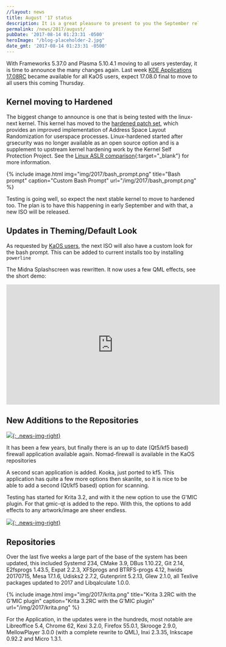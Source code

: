 ```yaml
---
//layout: news
title: August '17 status
description: It is a great pleasure to present to you the September release of a new stable ISO.
permalink: /news/2017/august/
pubDate: '2017-08-14 01:23:31 -0500'
heroImage: "/blog-placeholder-2.jpg"
date_gmt: '2017-08-14 01:23:31 -0500'
---
```

With Frameworks 5.37.0 and Plasma 5.10.4.1 moving to all users yesterday, it is time to announce the many changes again.
Last week [KDE Applications 17.08RC](https://www.kde.org/announcements/announce-applications-17.08-rc.php) became available for all KaOS users, expect 17.08.0 final to move to all users this coming Thursday.
            
## Kernel moving to Hardened
The biggest change to announce is one that is being tested with the linux-next kernel.  This kernel has moved to the  [hardened patch set](https://github.com/copperhead/linux-hardened/), which provides an improved implementation of Address Space Layout Randomization for userspace processes.  Linux-hardened started after grsecurity was no longer available as an open source option and is a supplement to upstream kernel hardening work by the Kernel Self Protection Project. See the [Linux ASLR comparison](https://gist.github.com/thestinger/b43b460cfccfade51b5a2220a0550c35){:target="_blank"} for more information.

{% include image.html
            img="img/2017/bash_prompt.png"
            title="Bash prompt"
            caption="Custom Bash Prompt"
            url="/img/2017/bash_prompt.png" %}

Testing is going well, so expect the next stable kernel to move to hardened too.  The plan is to have this happening in early September and with that, a new ISO will be released.
            
## Updates in Theming/Default Look
As requested by [KaOS users](https://forum.kaosx.us/d/1980-artwork-refresh), the next ISO will also have a custom look for the bash prompt.  This can be added to current installs too by installing `powerline`

The Midna Splashscreen was rewritten.  It now uses a few QML effects, see the short demo:

<iframe width="560" height="315" src="https://kaosx.us/media/splash.mp4" frameborder="0"></iframe>

## New Additions to the Repositories
[![](/img/2017/nomad.png){: .news-img-right}](/img/2017/nomad.png)

It has been a few years, but finally there is an up to date (Qt5/kf5 based) firewall application available again.
Nomad-firewall is available in the KaOS repositories

A second scan application is added. Kooka, just ported to kf5.  This application has quite a few more options then skanlite, so it is nice to be able to add a second (Qt/kf5 based) option for scanning.

Testing has started for Krita 3.2, and with it the new option to use the G'MIC plugin.  For that gmic-qt is added to the repo.  With this, the options to add effects to any artwork/image are sheer endless.

[![](/img/2017/kooka.png){: .news-img-right}](/img/2017/kooka.png)

## Repositories
Over the last five weeks a large part of the base of the system has been updated, this included Systemd 234, CMake 3.9, DBus 1.10.22, Git 2.14, E2fsprogs 1.43.5, Expat 2.2.3, XFSprogs and BTRFS-progs 4.12, hwids 20170715, Mesa 17.1.6, Udisks2 2.7.2, Gutenprint 5.2.13, Glew 2.1.0, all Texlive packages updated to 2017 and Libqalculate 1.0.0.

{% include image.html
            img="img/2017/krita.png"
            title="Krita 3.2RC with the G'MIC plugin"
            caption="Krita 3.2RC with the G'MIC plugin"
            url="/img/2017/krita.png" %}
            
For the Application, in the updates were in the hundreds, most notable are Libreoffice 5.4, Chrome 62, Kexi 3.2.0, Firefox 55.0.1, Skrooge 2.9.0, MellowPlayer 3.0.0 (with a complete rewrite to QML), Inxi 2.3.35, Inkscape 0.92.2 and Micro 1.3.1.

